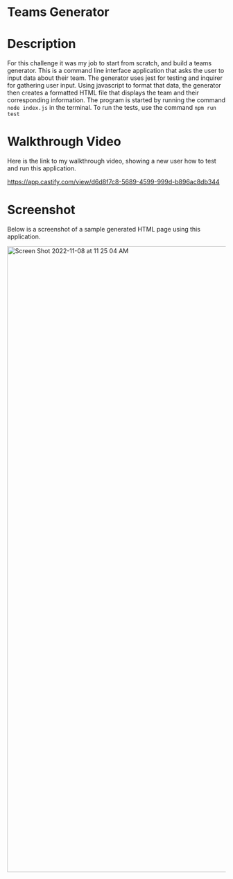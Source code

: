 # Teams Generator

# Description

For this challenge it was my job to start from scratch, and build a teams generator. This is a command
line interface application that asks the user to input data about their team. The generator uses jest
for testing and inquirer for gathering user input. Using javascript to format that data, the generator
then creates a formatted HTML file that displays the team and their corresponding information. The program
is started by running the command ``` node index.js ``` in the terminal. To run the tests, use the command
``` npm run test ```

# Walkthrough Video

Here is the link to my walkthrough video, showing a new user how to test and run this application. 

https://app.castify.com/view/d6d8f7c8-5689-4599-999d-b896ac8db344

# Screenshot

Below is a screenshot of a sample generated HTML page using this application.

<img width="1440" alt="Screen Shot 2022-11-08 at 11 25 04 AM" src="https://user-images.githubusercontent.com/110855018/200634677-598a40f0-59cf-4aa2-82a9-7bda49a70d9f.png">


